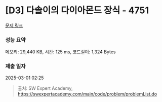 # [D3] 다솔이의 다이아몬드 장식 - 4751 

[문제 링크](https://swexpertacademy.com/main/code/problem/problemDetail.do?contestProbId=AWSNw5jKzwMDFAUr) 

### 성능 요약

메모리: 29,440 KB, 시간: 125 ms, 코드길이: 1,324 Bytes

### 제출 일자

2025-03-01 02:25



> 출처: SW Expert Academy, https://swexpertacademy.com/main/code/problem/problemList.do